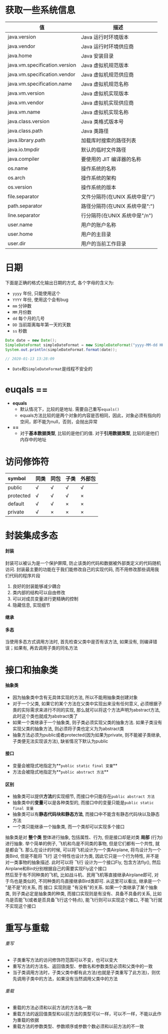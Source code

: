 # 获取一些系统信息
值 | 描述
--- | --- 
java.version | Java 运行时环境版本
java.vendor |  Java 运行时环境供应商
java.home | Java 安装目录
java.vm.specification.version | Java 虚拟机规范版本
java.vm.specification.vendor | Java 虚拟机规范供应商
java.vm.specification.name | Java 虚拟机规范名称
java.vm.version | Java 虚拟机实现版本
java.vm.vendor | Java 虚拟机实现供应商
java.vm.name | Java 虚拟机实现名称
java.class.version | Java 类格式版本号
java.class.path |  Java 类路径
java.library.path | 加载库时搜索的路径列表
java.io.tmpdir | 默认的临时文件路径
java.compiler | 要使用的 JIT 编译器的名称
os.name |  操作系统的名称
os.arch |  操作系统的架构
os.version | 操作系统的版本
file.separator | 文件分隔符(在UNIX 系统中是"/")
path.separator | 路径分隔符(在UNIX 系统中是":")
line.separator | 行分隔符(在UNIX 系统中是"/n")
user.name | 用户的账户名称
user.home | 用户的主目录
user.dir | 用户的当前工作目录


# 日期
下面是正确的格式化输出日期的方式, 各个字母的含义为:
* `yyyy` 年份, 只能使用这个
* `YYYY` 年份, 使用这个会有bug
* `mm` 分钟数
* `MM` 月份数
* `dd` 每个月的几号
* `DD` 当前距离每年第一天的天数
* `ss` 秒数

```java
Date date = new Date();
SimpleDateFormat simpleDateFormat = new SimpleDateFormat("yyyy-MM-dd HH:mm:ss");
System.out.println(simpleDateFormat.format(date));

// 2020-01-13 13:28:09
```
* `Date`和`SimpleDateFormat`是线程不安全的

# euqals ==
* **equals** 
    * 默认情况下，比较的是地址. 需要自己重写`equals()`
    * equals方法比较的是两个对象的内容是否相同，因此，对象必须有指向的空间，即不能为null，否则，会抛出异常
* **==**
    * 对于**基本数据类型**, 比较的是他们的值. 对于**引用数据类型**, 比较的是他们内存中的地址

# 访问修饰符

symbol    | 同类  | 同包 | 子类 | 外部包
:--       | :--   | :--  | :--  | :-- 
public    | √     | √    | √    | √ 
protected | √     | √    | √    | × 
default   | √     | √    | ×    | × 
private   | √     | ×    | ×    | × 

# 封装集成多态
#### 封装
封装可以被认为是一个保护屏障, 防止该类的代码和数据被外部类定义的代码随机访问. 封装最主要的功能在于我们能修改自己的实现代码, 而不用修改那些调用我们代码的程序片段
1. 良好的封装能够减少耦合
2. 类内部的结构可以自由修改
3. 可以对成员变量进行更精确的控制
4. 隐藏信息, 实现细节

#### 继承

#### 多态
当使用多态方式调用方法时, 首先检查父类中是否有该方法, 如果没有, 则编译错误；如果有, 再去调用子类的同名方法

# 接口和抽象类
#### 抽象类
* 因为抽象类中含有无具体实现的方法, 所以不能用抽象类创建对象
* 对于一个父类, 如果它的某个方法在父类中实现出来没有任何意义, 必须根据子类的实际需求来进行不同的实现, 那么就可以将这个方法声明为abstract方法, 此时这个类也就成为abstract类了
* 如果一个类继承于一个抽象类, 则子类必须实现父类的抽象方法. 如果子类没有实现父类的抽象方法, 则必须将子类也定义为为abstract类
* 抽象方法必须为public或者protected(因为如果为private, 则不能被子类继承, 子类便无法实现该方法), 缺省情况下默认为public

#### 接口
* 变量会被隐式地指定为**`public static final 变量`**
* 方法会被隐式地指定为**`public abstract 方法`**

#### 区别
* 抽象类可以提供**方法**的实现细节, 而接口中只能存在`public abstract 方法`
* 抽象类中的**变量**可以是各种类型的, 而接口中的变量只能是`public static final 变量`
* 抽象类可以有**静态代码块和静态方法**, 而接口中不能含有静态代码块以及静态方法
* 一个类只能继承一个抽象类, 而一个类却可以实现多个接口  

抽象类是对 **整个类** 整体进行抽象, 包括属性、行为, 但是接口却是对类 **局部** (行为)进行抽象. 举个简单的例子, 飞机和鸟是不同类的事物, 但是它们都有一个共性, 就是都会飞. 那么在设计的时候, 可以将飞机设计为一个类Airplane, 将鸟设计为一个类Bird, 但是不能将 飞行 这个特性也设计为类, 因此它只是一个行为特性, 并不是对一类事物的抽象描述. 此时可以将 飞行 设计为一个接口Fly, 包含方法fly(), 然后Airplane和Bird分别根据自己的需要实现Fly这个接口  
然后至于有不同种类的飞机, 比如战斗机、民用飞机等直接继承Airplane即可, 对于鸟也是类似的, 不同种类的鸟直接继承Bird类即可. 从这里可以看出, 继承是一个 "是不是"的关系, 而 接口 实现则是 "有没有"的关系. 如果一个类继承了某个抽象类, 则子类必定是抽象类的种类, 而接口实现则是有没有、具备不具备的关系, 比如鸟是否能飞(或者是否具备飞行这个特点), 能飞行则可以实现这个接口, 不能飞行就不实现这个接口

# 重写与重载
###### 重写
* 子类重写方法的访问修饰符范围可以不变，也可以变大
* 重写方法的方法名、返回值类型、参数名和参数类型必须和父类中的一致
* 当子类调用方法时，子类父类中都有此方法(也就是子类重写了此方法)，则优先调用子类中的方法，如果没有当然调用父类中的方法

###### 重载
* 重载的方法必须和以前方法的方法名一致
* 重载方法的返回值类型和以前方法的类型可以一样，可以不一样，不能以此作为重载的依据
* 重载方法的参数类型、参数顺序或参数个数必须和以前方法的不一致



